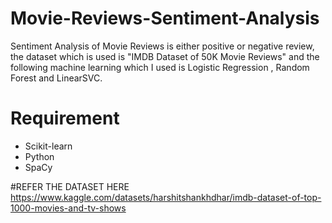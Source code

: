 # Movie-Reviews-Sentiment-Analysis
Sentiment Analysis of Movie Reviews is either positive or negative review, the dataset which is used is "IMDB Dataset of 50K Movie Reviews" and the following machine learning which I used is Logistic Regression , Random Forest and LinearSVC.



# Requirement
* Scikit-learn
* Python
* SpaCy

#REFER THE DATASET HERE
https://www.kaggle.com/datasets/harshitshankhdhar/imdb-dataset-of-top-1000-movies-and-tv-shows
